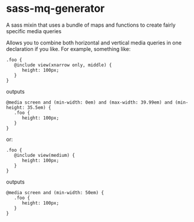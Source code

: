# sass-mq-generator
A sass mixin that uses a bundle of maps and functions to create fairly specific media queries

Allows you to combine both horizontal and vertical media queries in one declaration if you like. For example, something like:

```
.foo {
   @include view(xnarrow only, middle) {
      height: 100px;
   }
}
```

outputs

```
@media screen and (min-width: 0em) and (max-width: 39.99em) and (min-height: 35.5em) {
   .foo {
      height: 100px;
   }
}
```

or:

```
.foo {
   @include view(medium) {
      height: 100px;
   }
}
```

outputs

```
@media screen and (min-width: 50em) {
   .foo {
      height: 100px;
   }
}
```
